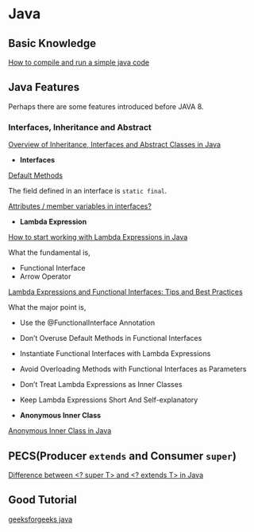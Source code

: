 # Java

## Basic Knowledge

[How to compile and run a simple java code](./HelloJavaScripts.java)



## Java Features

Perhaps there are some features introduced before JAVA 8.




### Interfaces, Inheritance and Abstract

[Overview of Inheritance, Interfaces and Abstract Classes in Java](https://medium.com/@isaacjumba/overview-of-inheritance-interfaces-and-abstract-classes-in-java-3fe22404baf8)

- **Interfaces**

[Default Methods](https://docs.oracle.com/javase/tutorial/java/IandI/defaultmethods.html)


The field defined in an interface is `static final`.

[Attributes / member variables in interfaces?](https://stackoverflow.com/questions/7311274/attributes-member-variables-in-interfaces)





- **Lambda Expression**

[How to start working with Lambda Expressions in Java](https://medium.freecodecamp.org/learn-these-4-things-and-working-with-lambda-expressions-b0ab36e0fffc)

What the fundamental is,

- Functional Interface
- Arrow Operator


[Lambda Expressions and Functional Interfaces: Tips and Best Practices](https://www.baeldung.com/java-8-lambda-expressions-tips)

What the major point is,

- Use the @FunctionalInterface Annotation
- Don’t Overuse Default Methods in Functional Interfaces
- Instantiate Functional Interfaces with Lambda Expressions
- Avoid Overloading Methods with Functional Interfaces as Parameters
- Don’t Treat Lambda Expressions as Inner Classes
- Keep Lambda Expressions Short And Self-explanatory


- **Anonymous Inner Class**

[Anonymous Inner Class in Java](https://www.geeksforgeeks.org/anonymous-inner-class-java/)





## PECS(Producer `extends` and Consumer `super`)

[Difference between <? super T> and <? extends T> in Java](https://stackoverflow.com/questions/4343202/difference-between-super-t-and-extends-t-in-java)



## Good Tutorial

[geeksforgeeks java](https://www.geeksforgeeks.org/java/)

